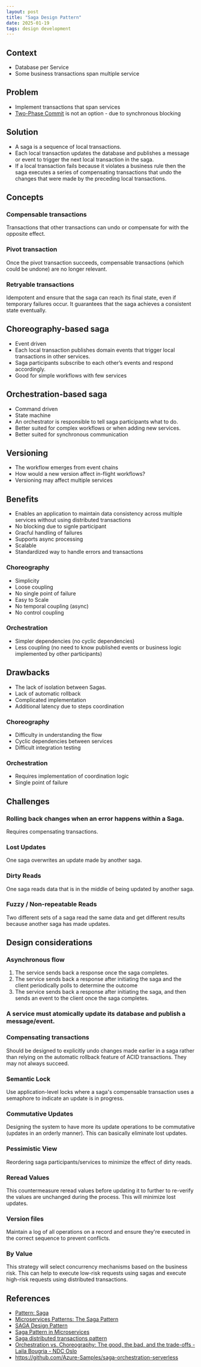 ```yaml
---
layout: post
title: "Saga Design Pattern"
date: 2025-01-19
tags: design development
---
```


## Context
* Database per Service
* Some business transactions span multiple service

## Problem
* Implement transactions that span services
* [Two-Phase Commit](https://martinfowler.com/articles/patterns-of-distributed-systems/two-phase-commit.html) is not an option - due to synchronous blocking

## Solution
* A saga is a sequence of local transactions.
* Each local transaction updates the database and publishes a message or event to trigger the next local transaction in the saga. 
* If a local transaction fails because it violates a business rule then the saga executes a series of compensating transactions that undo the changes that were made by the preceding local transactions.

## Concepts
### Compensable transactions
Transactions that other transactions can undo or compensate for with the opposite effect.

### Pivot transaction
Once the pivot transaction succeeds, compensable transactions (which could be undone) are no longer relevant.

### Retryable transactions
Idempotent and ensure that the saga can reach its final state, even if temporary failures occur. It guarantees that the saga achieves a consistent state eventually.

## Choreography-based saga
* Event driven
* Each local transaction publishes domain events that trigger local transactions in other services.
* Saga participants subscribe to each other’s events and respond accordingly.
* Good for simple workflows with few services

## Orchestration-based saga
* Command driven
* State machine
* An orchestrator is responsible to tell saga participants what to do.
* Better suited for complex workflows or when adding new services.
* Better suited for synchronous communication

## Versioning
* The workflow emerges from event chains
* How would a new version affect in-flight workflows?
* Versioning may affect multiple services

## Benefits
* Enables an application to maintain data consistency across multiple services without using distributed transactions
* No blocking due to signle participant
* Gracful handling of failures
* Supports async processing
* Scalable
* Standardized way to handle errors and transactions

### Choreography
* Simplicity
* Loose coupling
* No single point of failure
* Easy to Scale
* No temporal coupling (async)
* No control coupling

### Orchestration
* Simpler dependencies (no cyclic dependencies)
* Less coupling (no need to know published events or business logic implemented by other participants)

## Drawbacks
* The lack of isolation between Sagas.
* Lack of automatic rollback
* Complicated implementation
* Additional latency due to steps coordination

### Choreography
* Difficulty in understanding the flow
* Cyclic dependencies between services
* Difficult integration testing

### Orchestration
* Requires implementation of coordination logic 
* Single point of failure

## Challenges

### Rolling back changes when an error happens within a Saga.
Requires compensating transactions.

### Lost Updates
One saga overwrites an update made by another saga.

### Dirty Reads
One saga reads data that is in the middle of being updated by another saga.

### Fuzzy / Non-repeatable Reads
Two different sets of a saga read the same data and get different results because another saga has made updates.

## Design considerations

### Asynchronous flow
1. The service sends back a response once the saga completes.
2. The service sends back a response after initiating the saga and the client periodically polls to determine the outcome
3. The service sends back a response after initiating the saga, and then sends an event to the client once the saga completes.

### A service must atomically update its database and publish a message/event.

### Compensating transactions 
Should be designed to explicitly undo changes made earlier in a saga rather than relying on the automatic rollback feature of ACID transactions. They may not always succeed.

### Semantic Lock
Use application-level locks where a saga's compensable transaction uses a semaphore to indicate an update is in progress.

### Commutative Updates
Designing the system to have more its update operations to be commutative (updates in an orderly manner). This can basically eliminate lost updates.

### Pessimistic View
Reordering saga participants/services to minimize the effect of dirty reads.

### Reread Values
This countermeasure reread values before updating it to further to re-verify the values are unchanged during the process. This will minimize lost updates.

### Version files
Maintain a log of all operations on a record and ensure they're executed in the correct sequence to prevent conflicts.

### By Value
This strategy will select concurrency mechanisms based on the business risk. This can help to execute low-risk requests using sagas and execute high-risk requests using distributed transactions.

## References
* [Pattern: Saga](https://microservices.io/patterns/data/saga.html)
* [Microservices Patterns: The Saga Pattern](https://medium.com/cloud-native-daily/microservices-patterns-part-04-saga-pattern-a7f85d8d4aa3)
* [SAGA Design Pattern](https://www.geeksforgeeks.org/saga-design-pattern/)
* [Saga Pattern in Microservices](https://www.baeldung.com/cs/saga-pattern-microservices)
* [Saga distributed transactions pattern](https://learn.microsoft.com/en-us/azure/architecture/reference-architectures/saga/saga)
* [Orchestration vs. Choreography: The good, the bad, and the trade-offs - Laila Bougria - NDC Oslo](https://www.youtube.com/watch?v=Jfwriqqkwi4)
* <https://github.com/Azure-Samples/saga-orchestration-serverless>